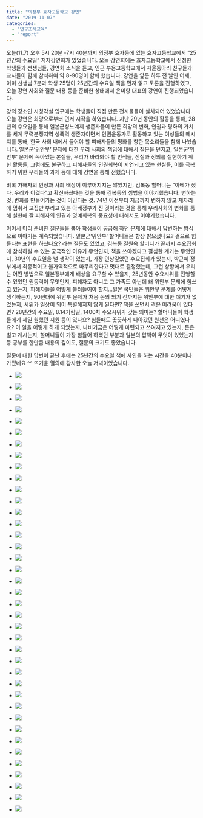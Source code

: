 ```yaml
---
title: "의정부 효자고등학교 강연"
date: "2019-11-07"
categories: 
  - "연구조사교육"
  - "report"
---
```


오늘(11.7) 오후 5시 20분 -7시 40분까지 의정부 효자동에 있는 효자고등학교에서 “25년간의 수요일” 저자강연회가 있었습니다. 오늘 강연회에는 효자고등학교에서 신청한 학생들과 선생님들, 강연회 소식을 듣고, 인근 부용고등학교에서 자율동아리 친구들과 교사들이 함께 참석하여 약 8-90명이 함께 했습니다. 강연을 앞둔 하루 전 날인 어제, 이미 선생님 7분과 학생 25명이 25년간의 수요일 책을 먼저 읽고 토론을 진행하였고, 오늘 강연 사회와 질문 내용 등을 준비한 상태에서 윤미향 대표의 강연이 진행되었습니다.

강의 장소인 시청각실 입구에는 학생들이 직접 만든 전시물들이 설치되어 있었습니다. 오늘 강연은 희망으로부터 먼저 시작을 하였습니다. 지난 29년 동안의 활동을 통해, 28년의 수요일을 통해 일본군성노예제 생존자들이 만든 희망의 변화, 인권과 평화의 가치를 세계 무력분쟁지역 성폭력 생존자이면서 인권운동가로 활동하고 있는 여성들의 메시지를 통해, 한국 사회 내에서 들어야 할 피해자들의 평화를 향한 목소리들을 함께 나눴습니다. 일본군‘위안부’ 문제에 대한 우리 사회의 책임에 대해서 질문을 던지고, 일본군‘위안부’ 문제에 녹아있는 본질들, 우리가 바라봐야 할 인식들, 진실과 정의를 실현하기 위한 활동들, 그럼에도 불구하고 피해자들의 인권회복이 지연되고 있는 현실들, 이를 극복하기 위한 우리들의 과제 등에 대해 강연을 통해 전했습니다.

비록 가해자의 인정과 사죄 배상이 이루어지지는 않았지만, 김복동 할머니는 “아베가 졌다. 우리가 이겼다”고 확신하셨다는 것을 통해 김복동의 셈법을 이야기했습니다. 변하는 것, 변화를 만들어가는 것이 이긴다는 것. 74년 이전부터 지금까지 변하지 않고 제자리에 멈춰서 고집만 부리고 있는 아베정부가 진 것이라는 것을 통해 우리사회의 변화를 통해 실현해 갈 피해자의 인권과 명예회복의 중요성에 대해서도 이야기했습니다.

이어서 미리 준비한 질문들을 뽑아 학생들이 궁금해 하던 문제에 대해서 답변하는 방식으로 이야기는 계속되었습니다. 일본군‘위안부’ 할머니들은 항상 밝으셨나요? 겉으로 힘들다는 표현을 하셨나요? 라는 질문도 있었고, 김복동 길원옥 할머니가 끝까지 수요집회에 참석하실 수 있는 궁극적인 이유가 무엇인지, 책을 쓰야겠다고 결심한 계기는 무엇인지, 30년의 수요일을 낼 생각이 있는지, 가장 인상깊었던 수요집회가 있는지, 박근혜 정부에서 최종적이고 불가역적으로 마무리한다고 멋대로 결정했는데, 그런 상황에서 우리는 어떤 방법으로 일본정부에게 배상을 요구할 수 있을지, 25년동안 수요시위를 진행할 수 있었던 원동력이 무엇인지, 피해자도 아니고 그 가족도 아닌데 왜 위안부 문제에 힘쓰고 있는지, 피해자들을 어떻게 불러들여야 할지...일본 국민들은 위안부 문제를 어떻게 생각하는지, 90년대에 위안부 문제가 처음 논의 되기 전까지는 위안부에 대한 얘기가 없었는지, 시위가 일상이 되어 특별해지지 않게 된다면? 책을 쓰면서 겪은 어려움이 있다면? 28년간의 수요일, 8.14기림일, 1400차 수요시위가 갖는 의미는? 할머니들이 학생들에게 제일 원했던 지원 등이 있나요? 힘들때도 꿋꿋하게 나아갔던 원천은 어디였나요? 이 일을 어떻게 하게 되었는지, 나비기금은 어떻게 마련되고 쓰여지고 있는지, 돈은 벌고 계시는지, 할머니들이 가장 힘들어 하셨던 부분과 일본의 압박이 무엇이 있었는지 등 공부를 한만큼 내용의 깊이도, 질문의 크기도 좋았습니다.

질문에 대한 답변이 끝난 후에는 25년간의 수요일 책에 사인을 하는 시간을 40분이나 가졌네요 ^^ 뜨거운 열의에 감사한 오늘 저녁이었습니다.

- ![](https://womenandwar.net/kr/wp-content/uploads/2019/11/IMG_7324-1024x1001.jpg)
    
- ![](https://womenandwar.net/kr/wp-content/uploads/2019/11/IMG_7325.jpg)
    
- ![](https://womenandwar.net/kr/wp-content/uploads/2019/11/IMG_7326-1024x768.jpg)
    
- ![](https://womenandwar.net/kr/wp-content/uploads/2019/11/IMG_7328-1024x626.jpg)
    
- ![](https://womenandwar.net/kr/wp-content/uploads/2019/11/IMG_7330-1024x768.jpg)
    
- ![](https://womenandwar.net/kr/wp-content/uploads/2019/11/IMG_7335-1024x768.jpg)
    
- ![](https://womenandwar.net/kr/wp-content/uploads/2019/11/IMG_7340-1024x780.jpg)
    
- ![](https://womenandwar.net/kr/wp-content/uploads/2019/11/IMG_7342.jpg)
    
- ![](https://womenandwar.net/kr/wp-content/uploads/2019/11/IMG_7343-1024x802.jpg)
    
- ![](https://womenandwar.net/kr/wp-content/uploads/2019/11/IMG_7346-1024x498.jpg)
    
- ![](https://womenandwar.net/kr/wp-content/uploads/2019/11/IMG_7347-1024x576.jpg)
    
- ![](https://womenandwar.net/kr/wp-content/uploads/2019/11/IMG_7348-768x1024.jpg)
    
- ![](https://womenandwar.net/kr/wp-content/uploads/2019/11/IMG_7349-1024x768.jpg)
    
- ![](https://womenandwar.net/kr/wp-content/uploads/2019/11/IMG_7350-1024x768.jpg)
    
- ![](https://womenandwar.net/kr/wp-content/uploads/2019/11/IMG_7351-1024x768.jpg)
    
- ![](https://womenandwar.net/kr/wp-content/uploads/2019/11/IMG_7352-1024x768.jpg)
    
- ![](https://womenandwar.net/kr/wp-content/uploads/2019/11/IMG_7353-1024x768.jpg)
    
- ![](https://womenandwar.net/kr/wp-content/uploads/2019/11/IMG_7354-1024x768.jpg)
    
- ![](https://womenandwar.net/kr/wp-content/uploads/2019/11/IMG_7355-768x1024.jpg)
    
- ![](https://womenandwar.net/kr/wp-content/uploads/2019/11/IMG_7356-1024x769.jpg)
    
- ![](https://womenandwar.net/kr/wp-content/uploads/2019/11/IMG_7357-1024x768.jpg)
    
- ![](https://womenandwar.net/kr/wp-content/uploads/2019/11/IMG_7358-1024x768.jpg)
    
- ![](https://womenandwar.net/kr/wp-content/uploads/2019/11/IMG_7359-1024x768.jpg)
    
- ![](https://womenandwar.net/kr/wp-content/uploads/2019/11/IMG_7360-1024x768.jpg)
    
- ![](https://womenandwar.net/kr/wp-content/uploads/2019/11/IMG_7361-1024x768.jpg)
    
- ![](https://womenandwar.net/kr/wp-content/uploads/2019/11/IMG_7362-1024x768.jpg)
    
- ![](https://womenandwar.net/kr/wp-content/uploads/2019/11/IMG_7363-1024x538.jpg)
    
- ![](https://womenandwar.net/kr/wp-content/uploads/2019/11/IMG_7365-1024x768.jpg)
    
- ![](https://womenandwar.net/kr/wp-content/uploads/2019/11/IMG_7366-1024x769.jpg)
    
- ![](https://womenandwar.net/kr/wp-content/uploads/2019/11/IMG_7367-1024x769.jpg)
    
- ![](https://womenandwar.net/kr/wp-content/uploads/2019/11/IMG_7368-1024x574.jpg)
    
- ![](https://womenandwar.net/kr/wp-content/uploads/2019/11/IMG_7369-1024x576.jpg)
    
- ![](https://womenandwar.net/kr/wp-content/uploads/2019/11/IMG_7370-1024x576.jpg)
    
- ![](https://womenandwar.net/kr/wp-content/uploads/2019/11/IMG_7371-1024x576.jpg)
    
- ![](https://womenandwar.net/kr/wp-content/uploads/2019/11/IMG_7372-1024x576.jpg)
    
- ![](https://womenandwar.net/kr/wp-content/uploads/2019/11/IMG_7373-1024x576.jpg)
    
- ![](https://womenandwar.net/kr/wp-content/uploads/2019/11/IMG_7374-1024x576.jpg)
    
- ![](https://womenandwar.net/kr/wp-content/uploads/2019/11/IMG_7376-2-1024x745.jpg)
    
- ![](https://womenandwar.net/kr/wp-content/uploads/2019/11/IMG_7376-1024x745.jpg)
